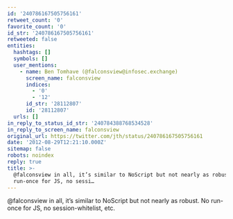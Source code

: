 ```yaml
---
id: '240786167505756161'
retweet_count: '0'
favorite_count: '0'
id_str: '240786167505756161'
retweeted: false
entities:
  hashtags: []
  symbols: []
  user_mentions:
    - name: Ben Tomhave (@falconsview@infosec.exchange)
      screen_name: falconsview
      indices:
        - '0'
        - '12'
      id_str: '28112807'
      id: '28112807'
  urls: []
in_reply_to_status_id_str: '240784388768534528'
in_reply_to_screen_name: falconsview
original_url: https://twitter.com/jth/status/240786167505756161
date: '2012-08-29T12:21:10.000Z'
sitemap: false
robots: noindex
reply: true
title: >-
  @falconsview in all, it’s similar to NoScript but not nearly as robust. No
  run-once for JS, no sessi…
---
```


@falconsview in all, it’s similar to NoScript but not nearly as robust. No run-once for JS, no session-whitelist, etc.